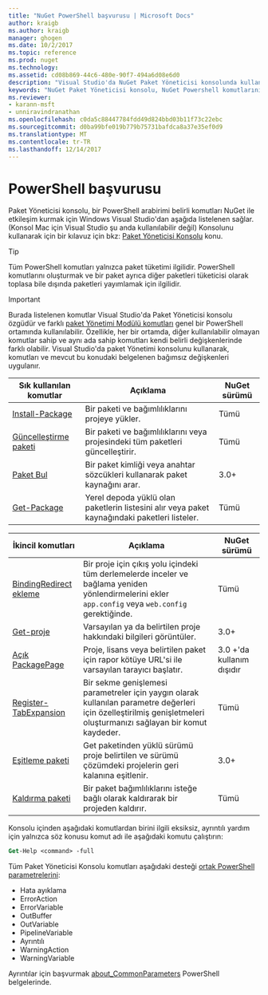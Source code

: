```yaml
---
title: "NuGet PowerShell başvurusu | Microsoft Docs"
author: kraigb
ms.author: kraigb
manager: ghogen
ms.date: 10/2/2017
ms.topic: reference
ms.prod: nuget
ms.technology: 
ms.assetid: cd08b869-44c6-480e-90f7-494a6d08e6d0
description: "Visual Studio'da NuGet Paket Yöneticisi konsolunda kullanılabilir PowerShell komutlarını tam referansı."
keywords: "NuGet Paket Yöneticisi konsolu, NuGet Powershell komutlarını NuGet Powershell başvurusu"
ms.reviewer:
- karann-msft
- unniravindranathan
ms.openlocfilehash: c0da5c88447784fdd49d824bbd03b11f73c22ebc
ms.sourcegitcommit: d0ba99bfe019b779b75731bafdca8a37e35ef0d9
ms.translationtype: MT
ms.contentlocale: tr-TR
ms.lasthandoff: 12/14/2017
---
```

# <a name="powershell-reference"></a>PowerShell başvurusu

Paket Yöneticisi konsolu, bir PowerShell arabirimi belirli komutları NuGet ile etkileşim kurmak için Windows Visual Studio'dan aşağıda listelenen sağlar. (Konsol Mac için Visual Studio şu anda kullanılabilir değil) Konsolunu kullanarak için bir kılavuz için bkz: [Paket Yöneticisi Konsolu](../tools/package-manager-console.md) konu.

> [!Tip]
> Tüm PowerShell komutları yalnızca paket tüketimi ilgilidir. PowerShell komutlarını oluşturmak ve bir paket ayrıca diğer paketleri tüketicisi olarak toplasa bile dışında paketleri yayımlamak için ilgilidir.

> [!Important]
> Burada listelenen komutlar Visual Studio'da Paket Yöneticisi konsolu özgüdür ve farklı [paket Yönetimi Modülü komutları](https://msdn.microsoft.com/powershell/reference/6/packagemanagement/packagemanagement) genel bir PowerShell ortamında kullanılabilir. Özellikle, her bir ortamda, diğer kullanılabilir olmayan komutlar sahip ve aynı ada sahip komutları kendi belirli değişkenlerinde farklı olabilir. Visual Studio'da paket Yönetimi konsolunu kullanarak, komutları ve mevcut bu konudaki belgelenen bağımsız değişkenleri uygulanır.

| Sık kullanılan komutlar | Açıklama | NuGet sürümü |
| --- | --- | --- |
| [Install-Package](ps-ref-install-package.md) | Bir paketi ve bağımlılıklarını projeye yükler. | Tümü |
| [Güncelleştirme paketi](ps-ref-update-package.md) | Bir paketi ve bağımlılıklarını veya projesindeki tüm paketleri güncelleştirir. | Tümü |
| [Paket Bul](ps-ref-find-package.md) | Bir paket kimliği veya anahtar sözcükleri kullanarak paket kaynağını arar. | 3.0+ |
| [Get-Package](ps-ref-get-package.md) | Yerel depoda yüklü olan paketlerin listesini alır veya paket kaynağındaki paketleri listeler. | Tümü |

| İkincil komutları | Açıklama | NuGet sürümü |
| --- | --- | --- |
| [BindingRedirect ekleme](ps-ref-add-bindingredirect.md) | Bir proje için çıkış yolu içindeki tüm derlemelerde inceler ve bağlama yeniden yönlendirmelerini ekler `app.config` veya `web.config` gerektiğinde. | Tümü |
| [Get-proje](ps-ref-get-project.md) | Varsayılan ya da belirtilen proje hakkındaki bilgileri görüntüler. | 3.0+ |
| [Açık PackagePage](ps-ref-open-packagepage.md) | Proje, lisans veya belirtilen paket için rapor kötüye URL'si ile varsayılan tarayıcı başlatır. | 3.0 +'da kullanım dışıdır |
| [Register-TabExpansion](ps-ref-register-tabexpansion.md) | Bir sekme genişlemesi parametreler için yaygın olarak kullanılan parametre değerleri için özelleştirilmiş genişletmeleri oluşturmanızı sağlayan bir komut kaydeder. | Tümü |
| [Eşitleme paketi](ps-ref-sync-package.md) | Get paketinden yüklü sürümü proje belirtilen ve sürümü çözümdeki projelerin geri kalanına eşitlenir. | 3.0+ |
| [Kaldırma paketi](ps-ref-uninstall-package.md) | Bir paket bağımlılıklarını isteğe bağlı olarak kaldırarak bir projeden kaldırır. | Tümü |

Konsolu içinden aşağıdaki komutlardan birini ilgili eksiksiz, ayrıntılı yardım için yalnızca söz konusu komut adı ile aşağıdaki komutu çalıştırın:

```ps
Get-Help <command> -full
```

Tüm Paket Yöneticisi Konsolu komutları aşağıdaki desteği [ortak PowerShell parametrelerini](http://go.microsoft.com/fwlink/?LinkID=113216):

- Hata ayıklama
- ErrorAction
- ErrorVariable
- OutBuffer
- OutVariable
- PipelineVariable
- Ayrıntılı
- WarningAction
- WarningVariable

Ayrıntılar için başvurmak [about_CommonParameters](http://go.microsoft.com/fwlink/?LinkID=113216) PowerShell belgelerinde.
